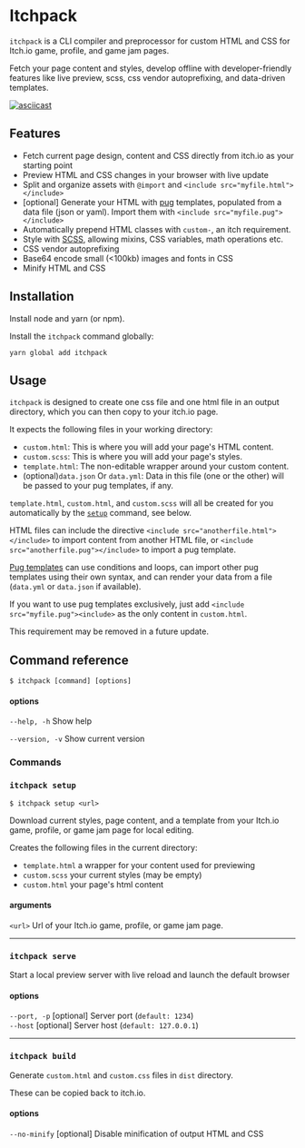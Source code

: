 # Itchpack

`itchpack` is a CLI compiler and preprocessor for custom HTML and CSS for 
Itch.io game, profile, and game jam pages.

Fetch your page content and styles, develop offline with developer-friendly
features like live preview, scss, css vendor autoprefixing, and data-driven templates.

[![asciicast](https://asciinema.org/a/384341.svg)](https://asciinema.org/a/384341?speed=2&autoplay=1)

## Features

* Fetch current page design, content and CSS directly from itch.io as your starting point
* Preview HTML and CSS changes in your browser with live update
* Split and organize assets with `@import` and `<include src="myfile.html"></include>`
* [optional] Generate your HTML with [pug](https://pugjs.org) templates, 
  populated from a data file (json or yaml). 
  Import them with `<include src="myfile.pug"></include>`
* Automatically prepend HTML classes with `custom-`, an itch requirement.
* Style with [SCSS](https://sass-lang.com/guide), allowing mixins, CSS variables, math operations etc.
* CSS vendor autoprefixing
* Base64 encode small (<100kb) images and fonts in CSS
* Minify HTML and CSS

## Installation

Install node and yarn (or npm).

Install the `itchpack` command globally: 

```
yarn global add itchpack
```

## Usage

`itchpack` is designed to create one css file and one html file in an output directory, which you can then copy to your
itch.io page.

It expects the following files in your working directory:

* `custom.html`: This is where you will add your page's HTML content. 
* `custom.scss`: This is where you will add your page's styles.
* `template.html`: The non-editable wrapper around your custom content. 
* (optional)`data.json` Or `data.yml`: Data in this file (one or the other) will be passed to your
pug templates, if any.

`template.html`, `custom.html`, and `custom.scss` will all be created for you automatically
by the [`setup`](#itchpack-setup) command, see below.

HTML files can include the directive `<include src="anotherfile.html"></include>` to import content from
another HTML file, or `<include src="anotherfile.pug"></include>` to import a pug template.

[Pug templates](https://pugjs.org) can use conditions and loops, can import other pug templates using 
their own syntax, and can render your data from a file (`data.yml` or `data.json` if available).

If you want to use pug templates exclusively, just add `<include src="myfile.pug"><include>` as the only 
content in `custom.html`.

This requirement may be removed in a future update.

## Command reference

```
$ itchpack [command] [options]
```

#### options

`--help, -h` Show help

`--version, -v`  Show current version

### Commands

### `itchpack setup`

```
$ itchpack setup <url>
```

Download current styles, page content, and a template from your Itch.io game, profile, or game jam
page for local editing.

Creates the following files in the current directory:

* `template.html` a wrapper for your content used for previewing
* `custom.scss` your current styles (may be empty)
* `custom.html` your page's html content

#### arguments

`<url>` Url of your Itch.io game, profile, or game jam page.

---

### `itchpack serve`

Start a local preview server with live reload and launch the default browser

#### options

`--port, -p` [optional] Server port (`default: 1234`)  
`--host` [optional] Server host (`default: 127.0.0.1`)

---

### `itchpack build`

Generate `custom.html` and `custom.css` files in `dist` directory.

These can be copied back to itch.io.

#### options

`--no-minify` [optional] Disable minification of output HTML and CSS
